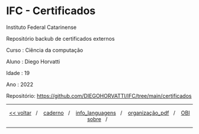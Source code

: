 # IFC - Certificados
Instituto Federal Catarinense

Repositório backub de certificados externos

Curso    : Ciência da computação

Aluno    : Diego Horvatti

Idade    : 19

Ano      : 2022

Repositório: https://github.com/DIEGOHORVATTI/IFC/tree/main/certificados


<hr />
<div align="center">
  <span>
    <a href="https://github.com/DIEGOHORVATTI/IFC"><<&nbsp;voltar</a>
  </span>
  <span>&nbsp;&nbsp;/&nbsp;&nbsp;&nbsp;</span>
  <span>
   <a href="../caderno">caderno</a>
  </span>
  <span>&nbsp;&nbsp;/&nbsp;&nbsp;&nbsp;</span>
  <span>
    <a href="../info_languagens">info_languagens</a>
    </span>
  <span>&nbsp;&nbsp;/&nbsp;&nbsp;&nbsp;</span>
  <span>
  <span>
   <a href="../organização_pdf">organização_pdf</a>
  </span>
  <span>&nbsp;&nbsp;/&nbsp;&nbsp;&nbsp;</span>
  <span>
   <a href="../OBI">OBI</a>
  </span>
   <a href="https://github.com/DIEGOHORVATTI">sobre</a>
  </span>
  <span>&nbsp;&nbsp;/&nbsp;&nbsp;&nbsp;</span>
</div>
<hr />